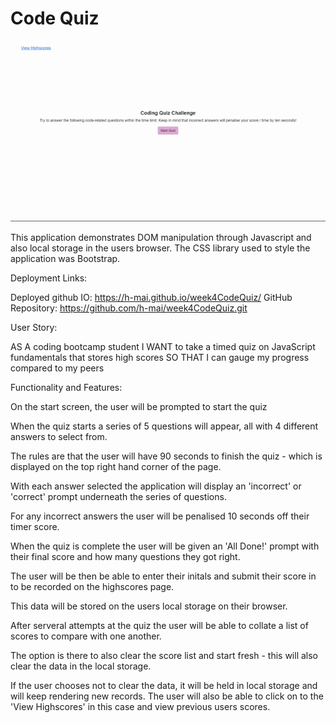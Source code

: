 # Code Quiz

![Code Quiz](https://github.com/h-mai/week4CodeQuiz/blob/main/assets/Code%20Quiz%20Challenge.gif)

This application demonstrates DOM manipulation through Javascript and also local storage in the users browser. The CSS library used to style the application was Bootstrap. 

Deployment Links:

Deployed github IO: https://h-mai.github.io/week4CodeQuiz/
GitHub Repository: https://github.com/h-mai/week4CodeQuiz.git

User Story: 

AS A coding bootcamp student
I WANT to take a timed quiz on JavaScript fundamentals that stores high scores
SO THAT I can gauge my progress compared to my peers

Functionality and Features: 

On the start screen, the user will be prompted to start the quiz

When the quiz starts a series of 5 questions will appear, all with 4 different answers to select from. 

The rules are that the user will have 90 seconds to finish the quiz - which is displayed on the top right hand corner of the page.

With each answer selected the application will display an 'incorrect' or 'correct' prompt underneath the series of questions.

For any incorrect answers the user will be penalised 10 seconds off their timer score. 

When the quiz is complete the user will be given an 'All Done!' prompt with their final score and how many questions they got right. 

The user will be then be able to enter their initals and submit their score in to be recorded on the highscores page. 

This data will be stored on the users local storage on their browser.

After serveral attempts at the quiz the user will be able to collate a list of scores to compare with one another.

The option is there to also clear the score list and start fresh - this will also clear the data in the local storage. 

If the user chooses not to clear the data, it will be held in local storage and will keep rendering new records. The user will also be able to click on to the 'View Highscores' in this case and view previous users scores. 





